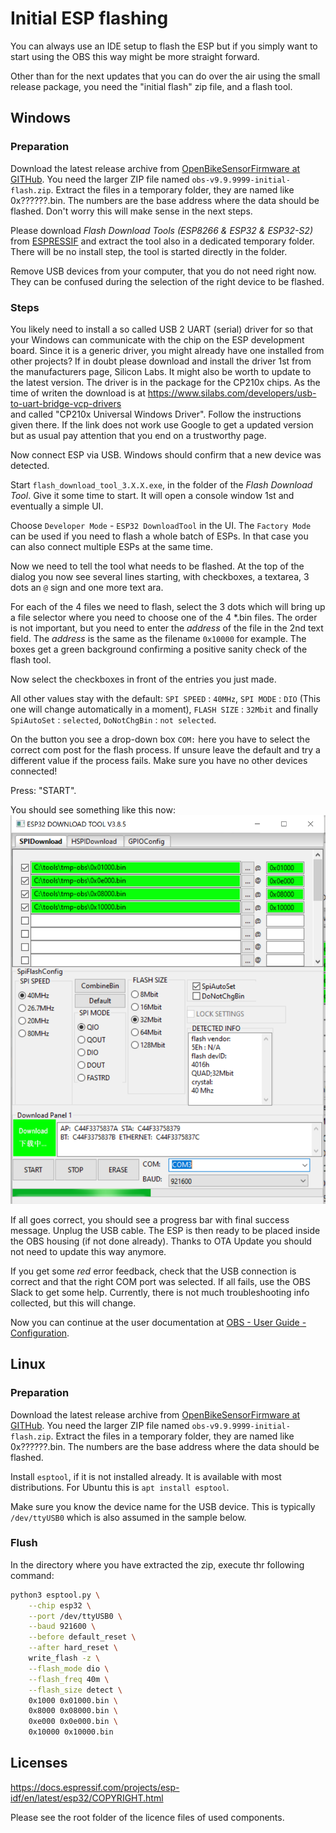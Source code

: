 # Initial ESP flashing

You can always use an IDE setup to flash the ESP but if you simply 
want to start using the OBS this way might be more straight forward. 

Other than for the next updates that you can do over the air using 
the small release package, you need the "initial flash" zip file, and 
a flash tool.

## Windows 
### Preparation

Download the latest release archive from 
[OpenBikeSensorFirmware at GITHub](https://github.com/openbikesensor/OpenBikeSensorFirmware/releases). 
You need the larger ZIP file named `obs-v9.9.9999-initial-flash.zip`.
Extract the files in a temporary folder, they are named like 
0x??????.bin. The numbers are the base address where the data should 
be flashed. Don't worry this will make sense in the next steps.

Please download _Flash Download Tools (ESP8266 & ESP32 & ESP32-S2)_ from
[ESPRESSIF](https://www.espressif.com/en/support/download/other-tools?keys=&field_type_tid%5B%5D=13)
and extract the tool also in a dedicated temporary folder. There
will be no install step, the tool is started directly in the folder.

Remove USB devices from your computer, that you do not need right now.
They can be confused during the selection of the right device to be
flashed.

### Steps

You likely need to install a so called USB 2 UART (serial) driver 
for so that your Windows can communicate with the chip on the 
ESP development board. Since it is a generic driver, you might 
already have one installed from other projects?
If in doubt please download and install the driver 1st from the 
manufacturers page, Silicon Labs. It might also be worth to update 
to the latest version. The driver is in the package for the 
CP210x chips. As the time of writen the download is at 
https://www.silabs.com/developers/usb-to-uart-bridge-vcp-drivers  
and called "CP210x Universal Windows Driver". Follow the 
instructions given there. If the link does not work use Google 
to get a updated version but as usual pay attention that you end
on a trustworthy page.

Now connect ESP via USB. Windows should confirm that a new
device was detected. 

Start `flash_download_tool_3.X.X.exe`, in the folder of the _Flash 
Download Tool_. Give it some time to start. It will open a console 
window 1st and eventually a simple UI. 

Choose `Developer Mode` - `ESP32 DownloadTool` in the UI. The 
`Factory Mode` can be used if you need to flash a whole batch of 
ESPs. In that case you can also connect multiple ESPs at the same 
time.

Now we need to tell the tool what needs to be flashed. At the
top of the dialog you now see several lines starting, with 
checkboxes, a textarea, 3 dots an `@` sign and one more
text ara.

For each of the 4 files we need to flash, select the 3 dots which
will bring up a file selector where you need to choose one of
the 4 *.bin files. The order is not important, but you need to 
enter the _address_ of the file in the 2nd text field. The _address_ 
is the same as the filename `0x10000` for example. The boxes get
a green background confirming a positive sanity check of the flash 
tool.

Now select the checkboxes in front of the entries you just made.

All other values stay with the default:
`SPI SPEED` : `40MHz`, `SPI MODE` : `DIO` (This one will change 
automatically in a moment), `FLASH SIZE` : `32Mbit` and finally
`SpiAutoSet` : `selected`, `DoNotChgBin` : `not selected`.

On the button you see a drop-down box `COM:` here you have to 
select the correct com post for the flash process. If unsure
leave the default and try a different value if the process 
fails. Make sure you have no other devices connected!

Press: "START".

You should see something like this now:
![Flashing in progress](flashtool.png)

If all goes correct, you should see a progress bar with final 
success message. Unplug the USB cable. The ESP is then ready 
to be placed inside the OBS housing (if not done already).
Thanks to OTA Update you should not need to update this way
anymore.

If you get some _red_ error feedback, check that the USB 
connection is correct and that the right COM port was selected.
If all fails, use the OBS Slack to get some help.
Currently, there is not much troubleshooting info collected, 
but this will change.

Now you can continue at the user documentation at 
[OBS - User Guide - Configuration](https://www.openbikesensor.org/user-guide/configuration.html).

## Linux

### Preparation

Download the latest release archive from
[OpenBikeSensorFirmware at GITHub](https://github.com/openbikesensor/OpenBikeSensorFirmware/releases).
You need the larger ZIP file named `obs-v9.9.9999-initial-flash.zip`.
Extract the files in a temporary folder, they are named like
0x??????.bin. The numbers are the base address where the data should
be flashed.

Install `esptool`, if it is not installed already. It is available with
most distributions. For Ubuntu this is `apt install esptool`.  

Make sure you know the device name for the USB device.
This is typically `/dev/ttyUSB0` which is also assumed in the sample 
below. 

### Flush

In the directory where you have extracted the zip, execute thr following 
command:

```bash
python3 esptool.py \
    --chip esp32 \
    --port /dev/ttyUSB0 \
    --baud 921600 \
    --before default_reset \
    --after hard_reset \
    write_flash -z \
    --flash_mode dio \
    --flash_freq 40m \
    --flash_size detect \
    0x1000 0x01000.bin \
    0x8000 0x08000.bin \
    0xe000 0x0e000.bin \
    0x10000 0x10000.bin
```

## Licenses

https://docs.espressif.com/projects/esp-idf/en/latest/esp32/COPYRIGHT.html

Please see the root folder of the licence files of used components. 

